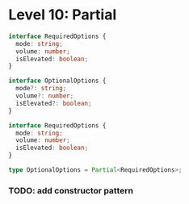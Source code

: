 # Level 10: Partial

```typescript
interface RequiredOptions {
  mode: string;
  volume: number;
  isElevated: boolean;
}

interface OptionalOptions {
  mode?: string;
  volume?: number;
  isElevated?: boolean;
}
```

```typescript
interface RequiredOptions {
  mode: string;
  volume: number;
  isElevated: boolean;
}

type OptionalOptions = Partial<RequiredOptions>;
```

### TODO: add constructor pattern
